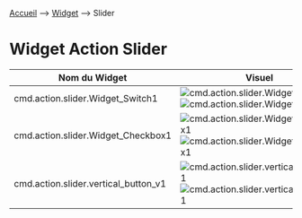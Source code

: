 <a href="{{site.url}}/documentation">Accueil</a> --> <a href="{{site.url}}/documentation/{{site.widget}}">Widget</a> --> Slider

# Widget Action Slider

| Nom du Widget  | Visuel         | Docs/Téléchargement     | Compatibilité     |
|----------------|----------------|-------------------------|-------------------|
| cmd.action.slider.Widget_Switch1 | <img src="../../../images/dashboard/action.slider.switch1_light_visuel.png" alt="cmd.action.slider.Widget_Switch1" /> <img src="../../../images/dashboard/action.slider.switch1_light_visuel2.png" alt="cmd.action.slider.Widget_Switch1" /> | <a href="./cmd.action.slider.Widget_Switch1"><i class="fas fa-file-download"></i> Lien</a> | ![Generic badge](https://img.shields.io/badge/Version-4.2%20%7C%204.3%20%7C%204.4%20Full%20JS-green.svg) |
| cmd.action.slider.Widget_Checkbox1 | <img src="../../../images/dashboard/action.slider.checkbox1_visuel.png" alt="cmd.action.slider.Widget_Checkbox1" /> <img src="../../../images/dashboard/action.slider.checkbox1_visuel2.png" alt="cmd.action.slider.Widget_Checkbox1" /> | <a href="./cmd.action.slider.Widget_Checkbox1"><i class="fas fa-file-download"></i> Lien</a> | ![Generic badge](https://img.shields.io/badge/Version-4.2%20%7C%204.3%20%7C%204.4%20Full%20JS-green.svg) |
| cmd.action.slider.vertical_button_v1 | <img src="../../../images/dashboard/action.slider.vertical_button_v1_visuel.png" alt="cmd.action.slider.vertical_button_v1" /><img src="../../../images/dashboard/action.slider.vertical_button_v1_visuel2.png" alt="cmd.action.slider.vertical_button_v1" /> | <a href="./cmd.action.slider.vertical_button_v1"><i class="fas fa-file-download"></i> Lien</a> | ![Generic badge](https://img.shields.io/badge/Version-4.3-green.svg) |